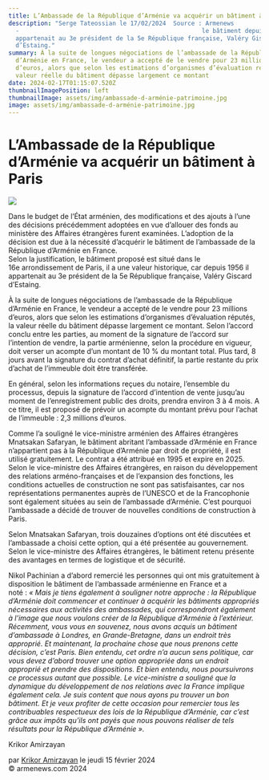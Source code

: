 ```yaml
---
title: L’Ambassade de la République d’Arménie va acquérir un bâtiment à Paris
description: "Serge Tateossian le 17/02/2024  Source : Armenews
  -                                                   le bâtiment depuis 1956
  appartenait au 3e président de la 5e République française, Valéry Giscard
  d’Estaing."
summary: À la suite de longues négociations de l’ambassade de la République
  d’Arménie en France, le vendeur a accepté de le vendre pour 23 millions
  d’euros, alors que selon les estimations d’organismes d’évaluation réputés, la
  valeur réelle du bâtiment dépasse largement ce montant
date: 2024-02-17T01:15:07.520Z
thumbnailImagePosition: left
thumbnailImage: assets/img/ambassade-d-arménie-patrimoine.jpg
image: assets/img/ambassade-d-arménie-patrimoine.jpg
---
```

<!--StartFragment-->

# L’Ambassade de la République d’Arménie va acquérir un bâtiment à Paris

![](https://www.armenews.com/IMG/arton112779.jpg)

Dans le budget de l’État arménien, des modifications et des ajouts à l’une des décisions précédemment adoptées en vue d’allouer des fonds au ministère des Affaires étrangères furent examinées. L’adoption de la décision est due à la nécessité d’acquérir le bâtiment de l’ambassade de la République d’Arménie en France.\
Selon la justification, le bâtiment proposé est situé dans le 16e arrondissement de Paris, il a une valeur historique, car depuis 1956 il appartenait au 3e président de la 5e République française, Valéry Giscard d’Estaing.

À la suite de longues négociations de l’ambassade de la République d’Arménie en France, le vendeur a accepté de le vendre pour 23 millions d’euros, alors que selon les estimations d’organismes d’évaluation réputés, la valeur réelle du bâtiment dépasse largement ce montant. Selon l’accord conclu entre les parties, au moment de la signature de l’accord sur l’intention de vendre, la partie arménienne, selon la procédure en vigueur, doit verser un acompte d’un montant de 10 % du montant total. Plus tard, 8 jours avant la signature du contrat d’achat définitif, la partie restante du prix d’achat de l’immeuble doit être transférée.

En général, selon les informations reçues du notaire, l’ensemble du processus, depuis la signature de l’accord d’intention de vente jusqu’au moment de l’enregistrement public des droits, prendra environ 3 à 4 mois. A ce titre, il est proposé de prévoir un acompte du montant prévu pour l’achat de l’immeuble : 2,3 millions d’euros.

Comme l’a souligné le vice-ministre arménien des Affaires étrangères Mnatsakan Safaryan, le bâtiment abritant l’ambassade d’Arménie en France n’appartient pas à la République d’Arménie par droit de propriété, il est utilisé gratuitement. Le contrat a été attribué en 1995 et expire en 2025. Selon le vice-ministre des Affaires étrangères, en raison du développement des relations arméno-françaises et de l’expansion des fonctions, les conditions actuelles de construction ne sont pas satisfaisantes, car nos représentations permanentes auprès de l’UNESCO et de la Francophonie sont également situées au sein de l’ambassade d’Arménie. C’est pourquoi l’ambassade a décidé de trouver de nouvelles conditions de construction à Paris.

Selon Mnatsakan Safaryan, trois douzaines d’options ont été discutées et l’ambassade a choisi cette option, qui a été présentée au gouvernement. Selon le vice-ministre des Affaires étrangères, le bâtiment retenu présente des avantages en termes de logistique et de sécurité.

Nikol Pachinian a d’abord remercié les personnes qui ont mis gratuitement à disposition le bâtiment de l’ambassade arménienne en France et a noté : *« Mais je tiens également à souligner notre approche : la République d’Arménie doit commencer et continuer à acquérir les bâtiments appropriés nécessaires aux activités des ambassades, qui correspondront également à l’image que nous voulons créer de la République d’Arménie à l’extérieur. Récemment, vous vous en souvenez, nous avons acquis un bâtiment d’ambassade à Londres, en Grande-Bretagne, dans un endroit très approprié. Et maintenant, la prochaine chose que nous prenons cette décision, c’est Paris. Bien entendu, cet ordre n’a aucun sens politique, car vous devez d’abord trouver une option appropriée dans un endroit approprié et prendre des dispositions. Et bien entendu, nous poursuivrons ce processus autant que possible. Le vice-ministre a souligné que la dynamique du développement de nos relations avec la France implique également cela. Je suis content que nous ayons pu trouver un bon bâtiment. Et je veux profiter de cette occasion pour remercier tous les contribuables respectueux des lois de la République d’Arménie, car c’est grâce aux impôts qu’ils ont payés que nous pouvons réaliser de tels résultats pour la République d’Arménie ».*

Krikor Amirzayan

par [Krikor Amirzayan](https://www.armenews.com/spip.php?page=auteur&id_auteur=33) le jeudi 15 février 2024\
© armenews.com 2024
